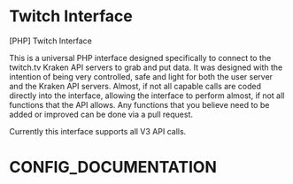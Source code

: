 Twitch Interface
================

[PHP] Twitch Interface

This is a universal PHP interface designed specifically to connect to the twitch.tv Kraken API servers to grab and put data.  It was designed with the intention of being very controlled, safe and light for both the user server and the Kraken API servers.  Almost, if not all capable calls are coded directly into the interface, allowing the interface to perform almost, if not all functions that the API allows.  Any functions that you believe need to be added or improved can be done via a pull request.

Currently this interface supports all V3 API calls.

CONFIG_DOCUMENTATION
================
